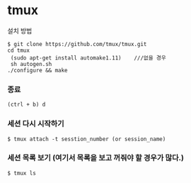 # tmux

  설치 방법
  
  ```
  $ git clone https://github.com/tmux/tmux.git
  cd tmux
  (sudo apt-get install automake1.11)    ///없을 경우
  sh autogen.sh
  ./configure && make
  ```
  
### 종료

`(ctrl + b) d`

### 세션 다시 시작하기 

`$ tmux attach -t sesstion_number (or session_name) `

### 세션 목록 보기 (여기서 목록을 보고 꺼줘야 할 경우가 많다.)

`$ tmux ls`
